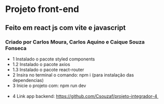 # Projeto front-end 
## Feito em react js com vite e javascript 
### Criado por Carlos Moura, Carlos Aquino e Caique Souza Fonseca

- 1 Instalado o pacote styled components<br>
- 1.2 Instalado o pacote axios
- 1.3 Instalado o pacote react-router
- 2 Insira no terminal o comando: npm i (para instalação das dependencias)
- 3 Inicie o projeto com: npm run dev <br><br>
- 4 Link app backend: https://github.com/Csouzaf/projeto-integrador-4 <br>
